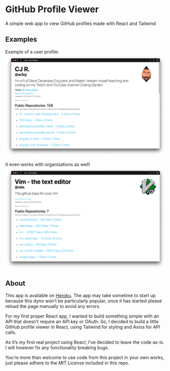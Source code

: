 # GitHub Profile Viewer

A simple web app to view GitHub profiles made with React and Tailwind 

## Examples

Example of a user profile: 
![](./example/example_profile.png)

It even works with organisations as well! 
![](./example/example_organization.png)

## About

This app is available on [Heroku](example.com). The app may take sometime to start up because this dyno won’t be particularly popular, once it has started please reload the page manually to avoid any errors.

For my first proper React app, I wanted to build something simple with an API that doesn’t require an API key or OAuth. So, I decided to build a little GitHub profile viewer in React, using Tailwind for styling and Axios for API calls.

As it’s my first real project using React, I’ve decided to leave the code as-is. I will however fix any functionality breaking bugs.

You’re more than welcome to use code from this project in your own works, just please adhere to the MIT License included in this repo. 

